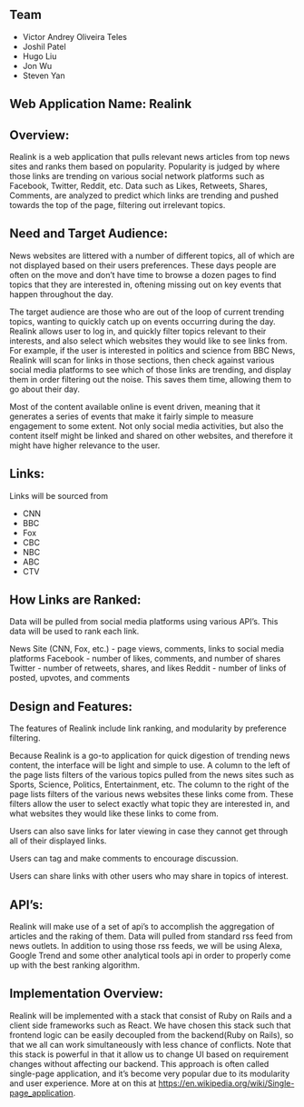 ## Team
* Victor Andrey Oliveira Teles
* Joshil Patel
* Hugo Liu
* Jon Wu
* Steven Yan


## Web Application Name: Realink

## Overview:

Realink is a web application that pulls relevant news articles from top news sites and ranks them based on popularity. Popularity is judged by where those links are trending on various social network platforms such as Facebook, Twitter, Reddit, etc. Data such as Likes, Retweets, Shares, Comments, are analyzed to predict which links are trending and pushed towards the top of the page, filtering out irrelevant topics.

## Need and Target Audience:

News websites are littered with a number of different topics, all of which are not displayed based on their users preferences. These days people are often on the move and don’t have time to browse a dozen pages to find topics that they are interested in, oftening missing out on key events that happen throughout the day.

The target audience are those who are out of the loop of current trending topics, wanting to quickly catch up on events occurring during the day. Realink allows user to log in, and quickly filter topics relevant to their interests, and also select which websites they would like to see links from. For example, if the user is interested in politics and science from BBC News, Realink will scan for links in those sections, then check against various social media platforms to see which of those links are trending, and display them in order filtering out the noise. This saves them time, allowing them to go about their day.

Most of the content available online is event driven, meaning that it generates a series of events that make it fairly simple to measure engagement to some extent. Not only social media activities, but also the content itself might be linked and shared on other websites, and therefore it might have higher relevance to the user.

## Links:

Links will be sourced from
* CNN
* BBC
* Fox
* CBC
* NBC
* ABC
* CTV

## How Links are Ranked:

Data will be pulled from social media platforms using various API’s. This data will be used to rank each link.

News Site (CNN, Fox, etc.) - page views, comments, links to social media platforms
Facebook - number of likes, comments, and number of shares
Twitter - number of retweets, shares, and likes
Reddit - number of links of posted, upvotes, and comments


## Design and Features:

The features of Realink include link ranking, and modularity by preference filtering.

Because Realink is a go-to application for quick digestion of trending news content, the interface will be light and simple to use. A column to the left of the page lists filters of the various topics pulled from the news sites such as Sports, Science, Politics, Entertainment, etc. The column to the right of the page lists filters of the various news websites these links come from. These filters allow the user to select exactly what topic they are interested in, and what websites they would like these links to come from.

Users can also save links for later viewing in case they cannot get through all of their displayed links.

Users can tag and make comments to encourage discussion.

Users can share links with other users who may share in topics of interest.

## API’s:

Realink will make use of a set of api’s to accomplish the aggregation of articles and the raking of them. Data will pulled from standard rss feed from news outlets. In addition to using those rss feeds, we will be using Alexa, Google Trend and some other analytical tools api in order to properly come up with the best ranking algorithm.

## Implementation Overview:

Realink will be implemented with a stack that consist of Ruby on Rails and a client side frameworks such as React. We have chosen this stack such that frontend logic can be easily decoupled from the backend(Ruby on Rails), so that we all can work simultaneously with less chance of conflicts. Note that this stack is powerful in that it allow us to change UI based on requirement changes without affecting our backend. This approach is often called single-page application, and it’s become very popular due to its modularity and user experience.
More at on this at https://en.wikipedia.org/wiki/Single-page_application.
